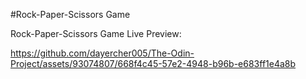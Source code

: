 #Rock-Paper-Scissors Game

Rock-Paper-Scissors Game Live Preview:


https://github.com/dayercher005/The-Odin-Project/assets/93074807/668f4c45-57e2-4948-b96b-e683ff1e4a8b


